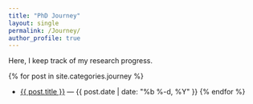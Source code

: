 ```yaml
---
title: "PhD Journey"
layout: single
permalink: /Journey/
author_profile: true
---
```


Here, I keep track of my research progress.

{% for post in site.categories.journey %}
- <a href="{{ post.url }}">{{ post.title }}</a> — {{ post.date | date: "%b %-d, %Y" }}
{% endfor %}
